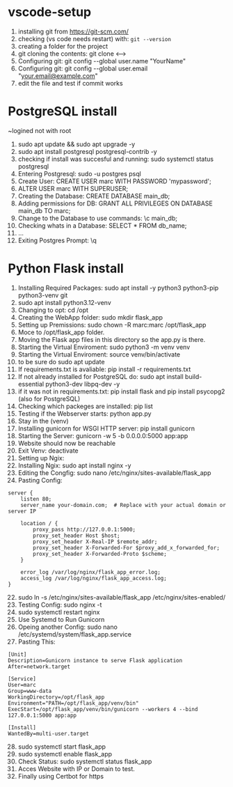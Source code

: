 # vscode-setup

1. installing git from https://git-scm.com/
2. checking (vs code needs restart) with:  `git --version`
4. creating a folder for the project
5. git cloning the contents: git clone <-->
6. Configuring git: git config --global user.name "YourName"
7. Configuring git: git config --global user.email "your.email@example.com"
8. edit the file and test if commit works




# PostgreSQL install
~logined not with root
1. sudo apt update && sudo apt upgrade -y
2. sudo apt install postgresql postgresql-contrib -y
3. checking if install was succesful and running:  sudo systemctl status postgresql
4. Entering Postgresql:  sudo -u postgres psql
5. Create User:   CREATE USER marc WITH PASSWORD 'mypassword';
6. ALTER USER marc WITH SUPERUSER;
7. Creating the Database:  CREATE DATABASE main_db;
8. Adding permissions for DB:  GRANT ALL PRIVILEGES ON DATABASE main_db TO marc;
9. Change to the Database to use commands: \c main_db;
10. Checking whats in a Database: SELECT * FROM db_name;
11. ...
12. Exiting Postgres Prompt: \q



# Python Flask install
1. Installing Required Packages: sudo apt install -y python3 python3-pip python3-venv git
2. sudo apt install python3.12-venv
3. Changing to opt: cd /opt
4. Creating the WebApp folder: sudo mkdir flask_app
5. Setting up Premissions: sudo chown -R marc:marc /opt/flask_app
6. Moce to /opt/flask_app folder.
7. Moving the Flask app files in this directory so the app.py is there.
8. Starting the Virtual Enviroment: sudo python3 -m venv venv
9. Starting the Virtual Enviroment: source venv/bin/activate
10. to be sure do sudo apt update
11. If requirements.txt is avaliable: pip install -r requirements.txt
12. If not already installed for PostgreSQL do: sudo apt install build-essential python3-dev libpq-dev -y
13. if it was not in requirements.txt: pip install flask        and      pip install psycopg2       (also for PostgreSQL)
14. Checking which packeges are installed: pip list
15. Testing if the Webserver starts: python app.py
16. Stay in the (venv)
17. Installing gunicorn for WSGI HTTP server: pip install gunicorn
18. Starting the Server:  gunicorn -w 5 -b 0.0.0.0:5000 app:app
19. Website should now be reachable
20. Exit Venv: deactivate
21. Setting up Ngix:
22. Installing Ngix: sudo apt install nginx -y
23. Editing the Congfig: sudo nano /etc/nginx/sites-available/flask_app
24.   Pasting Config:
```
server {
    listen 80;
    server_name your-domain.com;  # Replace with your actual domain or server IP

    location / {
        proxy_pass http://127.0.0.1:5000;
        proxy_set_header Host $host;
        proxy_set_header X-Real-IP $remote_addr;
        proxy_set_header X-Forwarded-For $proxy_add_x_forwarded_for;
        proxy_set_header X-Forwarded-Proto $scheme;
    }

    error_log /var/log/nginx/flask_app_error.log;
    access_log /var/log/nginx/flask_app_access.log;
}
```
22. sudo ln -s /etc/nginx/sites-available/flask_app /etc/nginx/sites-enabled/
23. Testing Config: sudo nginx -t
24. sudo systemctl restart nginx
25. Use Systemd to Run Gunicorn
26. Opeing another Config: sudo nano /etc/systemd/system/flask_app.service
27. Pasting This:
```
[Unit]
Description=Gunicorn instance to serve Flask application
After=network.target

[Service]
User=marc
Group=www-data
WorkingDirectory=/opt/flask_app
Environment="PATH=/opt/flask_app/venv/bin"
ExecStart=/opt/flask_app/venv/bin/gunicorn --workers 4 --bind 127.0.0.1:5000 app:app

[Install]
WantedBy=multi-user.target
```
28. sudo systemctl start flask_app
29. sudo systemctl enable flask_app
30. Check Status: sudo systemctl status flask_app
31. Acces Website with IP or Domain to test.
32. Finally using Certbot for https
